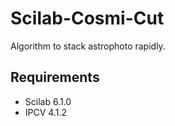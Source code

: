 # Scilab-Cosmi-Cut
Algorithm to stack astrophoto rapidly.

## Requirements
- Scilab 6.1.0
- IPCV 4.1.2
